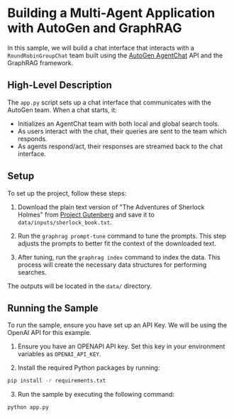 # Building a Multi-Agent Application with AutoGen and GraphRAG

In this sample, we will build a chat interface that interacts with a `RoundRobinGroupChat` team built using the [AutoGen AgentChat](https://microsoft.github.io/autogen/dev/user-guide/agentchat-user-guide/index.html) API and the GraphRAG framework.


## High-Level Description

The `app.py` script sets up a chat interface that communicates with the AutoGen team. When a chat starts, it:

- Initializes an AgentChat team with both local and global search tools.
- As users interact with the chat, their queries are sent to the team which responds.
- As agents respond/act, their responses are streamed back to the chat interface.

## Setup

To set up the project, follow these steps:

1. Download the plain text version of "The Adventures of Sherlock Holmes" from [Project Gutenberg](https://www.gutenberg.org/ebooks/1661) and save it to `data/inputs/sherlock_book.txt`.

2. Run the `graphrag prompt-tune` command to tune the prompts. This step adjusts the prompts to better fit the context of the downloaded text.

3. After tuning, run the `graphrag index` command to index the data. This process will create the necessary data structures for performing searches.

The outputs will be located in the `data/` directory.

## Running the Sample

To run the sample, ensure you have set up an API Key. We will be using the OpenAI API for this example.

1. Ensure you have an OPENAPI API key. Set this key in your environment variables as `OPENAI_API_KEY`.

2. Install the required Python packages by running:

```bash
pip install -r requirements.txt
```

3. Run the sample by executing the following command:

```bash
python app.py
```
